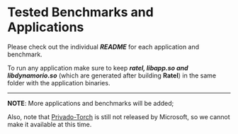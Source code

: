 Tested Benchmarks and Applications
================================================
Please check out the individual ***README*** for each application and benchmark.

To run any application make sure to keep ***ratel, libapp.so and libdynamorio.so*** (which are generated after building **Ratel**) in the same folder with the application binaries.

-----------------------------------
**NOTE**: More applications and benchmarks will be added;

Also, note that [Privado-Torch](https://arxiv.org/pdf/1810.00602.pdf) is still not released by Microsoft, so we cannot make it available at this time.
